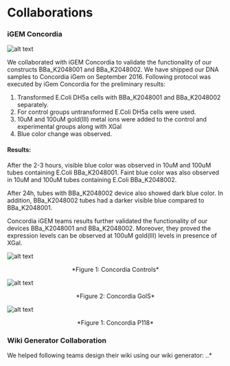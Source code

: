 # Collaborations

### iGEM Concordia 
![alt text](http://parts.igem.org/wiki/images/c/c5/Concordia_iGem_2016_Logo.png)

We collaborated with iGEM Concordia to validate the functionality of our constructs BBa_K2048001 and BBa_K2048002. We have shipped our DNA samples to Concordia iGem on September 2016. Following protocol was executed by iGem Concordia for the preliminary results:

1. Transformed E.Coli DH5a cells with BBa_K2048001 and BBa_K2048002 separately.
2. For control groups untransformed E.Coli DH5a cells were used.
3. 10uM and 100uM gold(III) metal ions were added to the control and experimental groups along with XGal
4. Blue color change was observed.

#### Results:
After the 2-3 hours, visible blue color was observed in 10uM and 100uM tubes containing E.Coli BBa_K2048001. Faint blue color was also observed in 10uM and 100uM tubes containing E.Coli BBa_K2048002. 

After 24h, tubes with BBa_K2048002 device also showed dark blue color. In addition, BBa_K2048002 tubes had a darker visible blue compared to BBa_K2048001. 

Concordia iGEM teams results further validated the functionality of our devices BBa_K2048001 and BBa_K2048002. Moreover, they proved the expression levels can be observed at 100uM gold(III) levels in presence of XGal.

![alt text](http://parts.igem.org/wiki/images/b/b0/IGEM_Toronto_Concordia_Controls.jpeg)
<center>*Figure 1: Concordia Controls*</center>

![alt text](http://parts.igem.org/wiki/images/4/4b/IGEM_Toronto_Concordia_GolS.jpeg)
<center>*Figure 2: Concordia GolS*</center>

![alt text](http://parts.igem.org/wiki/images/3/3b/IGEM_Toronto_Concordia_P118.jpeg)
<center>*Figure 1: Concordia P118*</center>

### Wiki Generator Collaboration
We helped following teams design their wiki using our wiki generator:
..*



<!-- This page is used by the judges to evaluate your team for the [team collaboration silver medal criterion](http://2016.igem.org/Judging/Medals).

Delete this box in order to be evaluated for this medal. See more information at [Instructions for Evaluated Pages](http://2016.igem.org/Judging/Evaluated_Pages/Instructions) .

Sharing and collaboration are core values of iGEM. We encourage you to reach out and work with other teams on difficult problems that you can more easily solve together.

Which other teams can we work with?

You can work with any other team in the competition, including software, hardware, high school and other tracks. You can also work with non-iGEM research groups, but they do not count towards the iGEM team collaboration silver medal criterion.

In order to meet the silver medal criteria on helping another team, you must complete this page and detail the nature of your collaboration with another iGEM team.

Here are some suggestions for projects you could work on with other teams:

*   Improve the function of another team's BioBrick Part or Device
*   Characterize another team's part
*   Debug a construct
*   Model or simulating another team's system
*   Test another team's software
*   Help build and test another team's hardware project
*   Mentor a high-school team -->
